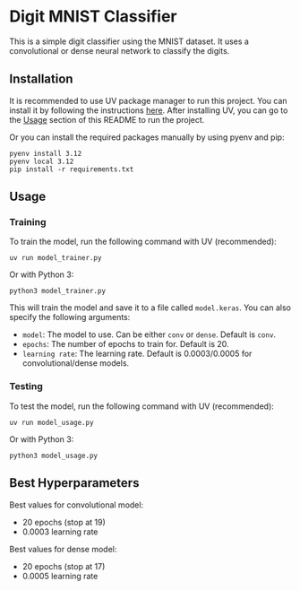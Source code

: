 # Digit MNIST Classifier

This is a simple digit classifier using the MNIST dataset. It uses a convolutional or dense neural network to classify the digits.

## Installation

It is recommended to use UV package manager to run this project. You can install it by following the instructions [here](https://docs.astral.sh/uv/getting-started/installation/).
After installing UV, you can go to the [Usage](#usage) section of this README to run the project.

Or you can install the required packages manually by using pyenv and pip:
```
pyenv install 3.12
pyenv local 3.12
pip install -r requirements.txt
```

## Usage

### Training

To train the model, run the following command with UV (recommended):

```
uv run model_trainer.py
```

Or with Python 3:
```
python3 model_trainer.py
```

This will train the model and save it to a file called `model.keras`.
You can also specify the following arguments:

- `model`: The model to use. Can be either `conv` or `dense`. Default is `conv`.
- `epochs`: The number of epochs to train for. Default is 20.
- `learning rate`: The learning rate. Default is 0.0003/0.0005 for convolutional/dense models.

### Testing

To test the model, run the following command with UV (recommended):

```
uv run model_usage.py
```

Or with Python 3:
```
python3 model_usage.py
```

## Best Hyperparameters

Best values for convolutional model:
- 20 epochs (stop at 19)
- 0.0003 learning rate

Best values for dense model:
- 20 epochs (stop at 17)
- 0.0005 learning rate
